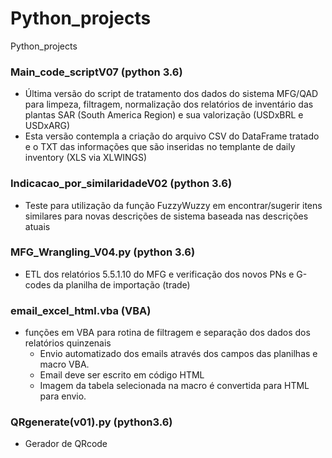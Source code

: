 # Python_projects
Python_projects

### Main_code_scriptV07 (python 3.6)
* Última versão do script de tratamento dos dados do sistema MFG/QAD para limpeza, filtragem, normalização dos relatórios de inventário das plantas SAR (South America Region) e sua valorização (USDxBRL e USDxARG)
* Esta versão contempla a criação do arquivo CSV do DataFrame tratado e o TXT das informações que são inseridas no templante de daily inventory (XLS via XLWINGS)

### Indicacao_por_similaridadeV02 (python 3.6)
* Teste para utilização da função FuzzyWuzzy em encontrar/sugerir itens similares para novas descrições de sistema baseada nas descrições atuais

### MFG_Wrangling_V04.py (python 3.6)
* ETL dos relatórios 5.5.1.10 do MFG e verificação dos novos PNs e G-codes da planilha de importação (trade)

### email_excel_html.vba (VBA)
* funções em VBA para rotina de filtragem e separação dos dados dos relatórios quinzenais
  - Envio automatizado dos emails através dos campos das planilhas e macro VBA.
  - Email deve ser escrito em código HTML
  - Imagem da tabela selecionada na macro é convertida para HTML para envio.

### QRgenerate(v01).py (python3.6)
* Gerador de QRcode
